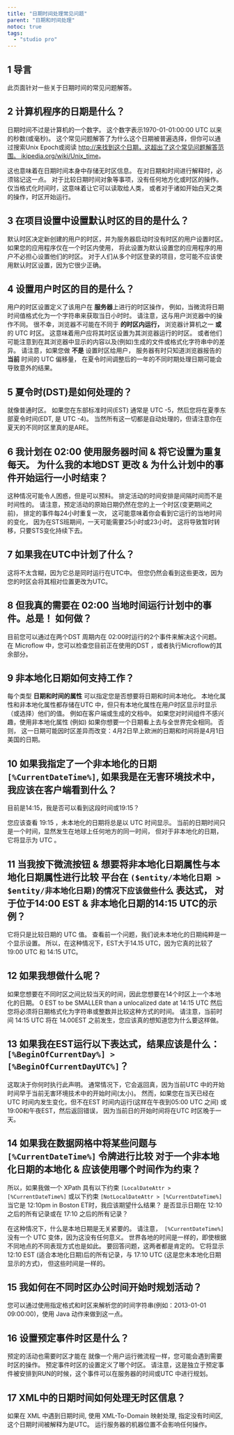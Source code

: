 ```yaml
---
title: "日期时间处理常见问题"
parent: "日期和时间处理"
notoc: true
tags:
  - "studio pro"
---
```


## 1 导言

此页面针对一些关于日期时间的常见问题解答。

## 2 计算机程序的日期是什么？

日期时间不过是计算机的一个数字。 这个数字表示1970-01-01:00:00 UTC 以来的秒数(或毫秒)。 这个常见问题解答了为什么这个日期被普遍选择，但你可以通过搜索Unix Epoch或阅读 [http://来找到这个日期，这超出了这个常见问题解答范围。 ikipedia.org/wiki/Unix_time](http://en.wikipedia.org/wiki/Unix_time)。

这也意味着在日期时间本身中存储无时区信息。 在对日期和时间进行解释时，必须铭记这一点。 对于比较日期时间对象等事项，没有任何地方化或时区的操作。 仅当格式化时间时，这意味着让它可以读取给人类， 或者对于诸如开始白天之类的操作，时区开始运行。

## 3 在项目设置中设置默认时区的目的是什么？

默认时区决定新创建的用户的时区，并为服务器启动时没有时区的用户设置时区。 如果您的应用程序仅在一个时区内使用， 将此设置为默认设置您的应用程序的用户不必担心设置他们的时区。 对于人们从多个时区登录的项目，您可能不应该使用默认时区设置，因为它很少正确。

## 4 设置用户时区的目的是什么？

用户的时区设置定义了该用户在 **服务器**上进行的时区操作， 例如，当微流将日期时间值格式化为一个字符串来获取当日小时时。 请注意，这与用户浏览器中的操作不同。 很不幸，浏览器不可能在不同于 **的时区内运行，** 浏览器计算机之一 **或** 的 UTC 时区。 这意味着用户应将其时区设置为其浏览器运行的时区。 或者他们可能注意到在其浏览器中显示的内容以及(例如)生成的文件或格式化字符串中的差异。 请注意，如果您做 **不是** 设置时区给用户， 服务器有时只知道浏览器报告的 **当前** 时间的 UTC 偏移量， 在夏令时间调整后的一年的不同时期处理日期可能会导致意外的结果。

## 5 夏令时(DST)是如何处理的？

就像普通时区。 如果您在东部标准时间(EST) 通常是 UTC -5，然后您将在夏季东部夏令时间(EDT, 是 UTC -4)。 当然所有这一切都是自动处理的，但请注意你在夏天的不同时区里真的是ARE。

## 6 我计划在 02:00 使用服务器时间 & 将它设置为重复每天。 为什么我的本地DST 更改 & 为什么计划中的事件开始运行一小时结束？

这种情况可能令人困惑，但是可以预料。 排定活动的时间安排是间隔时间而不是时间性的。 请注意，预定活动的原始日期仍然在您的上一个时区(变更期间之前)， 排定的事件每24小时重复一次， 这可能意味着你会看到它运行的当地时间的变化， 因为在STS班期间，一天可能需要25小时或23小时。 这将导致暂时转移，只要STS变化持续下去。

## 7 如果我在UTC中计划了什么？

这将不太含糊，因为它总是同时运行在UTC中。 但您仍然会看到这些更改，因为您的时区会将其相对位置更改为UTC。

## 8 但我真的需要在 02:00 当地时间运行计划中的事件。总是！ 如何做？

目前您可以通过在两个DST 周期内在 02:00时运行的2个事件来解决这个问题。 在 Microflow 中，您可以检查您目前正在使用的DST ，或者执行Microflow的其余部分。

## 9 非本地化日期如何支持工作？

每个类型 **日期和时间的属性** 可以指定您是否想要将日期和时间本地化。 本地化属性和非本地化属性都存储在UTC 中，但只有本地化属性在用户时区显示时显示（或选择）他们的值。 例如在客户端或生成的文档中。 如果您对时间组件不感兴趣，使用非本地化属性 (例如) 如果你想要一个日期看上去与全世界完全相同。 否则， 这一日期可能因时区差异而改变：4月2日早上欧洲的日期和时间将是4月1日美国的日期。

## 10 如果我指定了一个非本地化的日期 `[%CurrentDateTime%]`, 如果我是在无害环境技术中，我应该在客户端看到什么？

目前是14:15，我是否可以看到这段时间或19:15？

您应该查看 19:15 ，未本地化的日期将总是以 UTC 时间显示。 当前的日期时间只是一个时间，显然发生在地球上任何地方的同一时间， 但对于非本地化的日期，它将显示为 UTC 。

## 11 当我按下微流按钮 & 想要将非本地化日期属性与本地化日期属性进行比较 平台在 `($entity/本地化日期 > $entity/非本地化日期)的情况下应该做些什么` 表达式， 对于位于14:00 EST & 非本地化日期的14:15 UTC的示例？

它将只是比较日期的 UTC 值。 查看前一个问题，我们说未本地化的日期纯粹是一个显示设置。 所以，在这种情况下，EST大于14.15 UTC，因为它真的比较了 19:00 UTC 和 14:15 UTC。

## 12 如果我想做什么呢？

如果您想要在不同时区之间比较当天的时间，因此您想要在14个时区上一个本地化的日期。 0 EST to be SMALLER than a unlocalized date at 14:15 UTC 然后您将必须将日期格式化为字符串或整数并比较这种方式的时间。 请注意，当前时间 14:15 UTC 将在 14.00EST 之前发生，您应该真的想知道您为什么要这样做。

## 13 如果我在EST运行以下表达式，结果应该是什么： `[%BeginOfCurrentDay%] > [%BeginOfCurrentDayUTC%]`？

这取决于你何时执行此声明。 通常情况下，它会返回真，因为当前UTC 中的开始时间早于当前无害环境技术中的开始时间(太小)。 然而，如果您在当天已经在UTC 时间内发生变化，但不在EST 时间内运行(这样在午夜到05:00 UTC 之间) 或19:00和午夜EST，然后返回错误， 因为当前日的开始时间将在UTC 时区晚于一天。

## 14 如果我在数据网格中将某些问题与 `[%CurrentDateTime%]` 令牌进行比较 对于一个非本地化日期的本地化 & 应该使用哪个时间作为约束？

所以，如果我做一个 XPath 具有以下约束 `[LocalDateAttr > [%CurrentDateTime%]` 或以下约束 `[NotLocalDateAttr > [%CurrentDateTime%]` 当它是 12:10pm in Boston ET时，我应该期望什么结果？ 是否显示日期在 12:10 之后的所有记录或在 17:10 之后的所有记录？

在这种情况下，什么是本地日期是无关紧要的。 请注意，`
[%CurrentDateTime%]` 没有一个 UTC 变体，因为这没有任何意义。 世界各地的时间是一样的，即使根据不同地点的不同表现方式也是如此。 要回答问题，这两者都是肯定的。 它将显示12:10 EST (适合本地化日期)后的所有记录，与 17:10 UTC (这是您未本地化日期显示的方式)， 但这些时间是一样的。

## 15 我如何在不同时区办公时间开始时规划活动？

您可以通过使用指定格式和时区来解析您的时间字符串(例如：2013-01-01 09:00:00)，使用 Java 动作来做到这一点。

## 16 设置预定事件时区是什么？

预定的活动也需要时区才能在 就像一个用户运行微流程一样，您可能会遇到需要时区的操作。 预定事件时区的设置定义了哪个时区。 请注意，这是独立于预定事件被安排到RUN的时候，这个事件可以在服务器的时间或UTC 中进行规划。

## 17 XML中的日期时间如何处理无时区信息？

如果在 XML 中遇到日期时间, 使用 XML-To-Domain 映射处理, 指定没有时间区, 这个日期时间被解释为是UTC。 运行服务器的机器位置不会影响任何操作。
